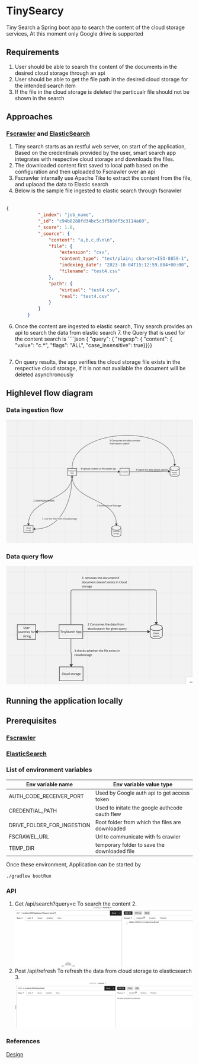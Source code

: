 # TinySearcy 


Tiny Search a Spring boot app to search the content of the cloud storage services, At this moment only Google drive is supported

## Requirements

1. User should be able to search the content of the documents in the desired cloud storage through an api
2. User should be able to get the file path in the desired cloud storage for the intended search item
3. If the file in the cloud storage is deleted the particualr file should not be shown in the search

## Approaches
### [Fscrawler](https://fscrawler.readthedocs.io/en/latest/) and [ElasticSearch](https://www.elastic.co/guide/index.html)

1. Tiny search starts as an restful web server, on start of the application, Based on the credentinals provided by the user, smart search app integrates with respective cloud storage and downloads the files.
2. The downloaded content first saved to local path based on the configuration and then uploaded to Fscrawler over an api
3. Fscrawler internally use Apache Tike to extract the content from the file, and uplaoad the data to Elastic search
4. Below is the sample file ingested to elastic search through fscrawler
```json

{
      		"_index": "job_name",
      		"_id": "c94b8288fd34bc5c3f5b9df3c3114a60",
      		"_score": 1.0,
      		"_source": {
      			"content": "a,b,c,d\n\n",
      			"file": {
      				"extension": "csv",
      				"content_type": "text/plain; charset=ISO-8859-1",
      				"indexing_date": "2023-10-04T15:12:59.884+00:00",
      				"filename": "test4.csv"
      			},
      			"path": {
      				"virtual": "test4.csv",
      				"real": "test4.csv"
      			}
      		}
      	}
```        
6. Once the content are ingested to elastic search, Tiny search provides an api to search the data from elastic search
   7. the Query that is used for the content search is 
       ````json
      { "query": { "regexp": { "content":  { "value": "c.*", "flags": "ALL", "case_insensitive": true}}}}
    ````
7. On query results, the app verifies the cloud storage file exists in the respective cloud storage, if it is not not available the document will be deleted asynchronously  

## Highlevel flow diagram
### Data ingestion flow
![img.png](img.png)

### Data query flow
![img_1.png](img_1.png)


## Running the application locally
## Prerequisites

### [Fscrawler](https://fscrawler.readthedocs.io/en/latest/) 
### [ElasticSearch](https://www.elastic.co/guide/index.html)

### List of environment variables
| Env variable name | Env variable value type                         |
|-----------|-------------------------------------------------|
| AUTH_CODE_RECEIVER_PORT | Used by Google auth api to get access token     |
| CREDENTIAL_PATH | Used to initate the google authcode oauth flew  |
| DRIVE_FOLDER_FOR_INGESTION | Root folder from which the files are downloaded |
| FSCRAWEL_URL      | Url to communicate with fs crawler              |
| TEMP_DIR | temporary folder to save the downloaded file    |


Once these environment, Application can be started by 
```shell
./gradlew bootRun
```

### API
1. Get /api/search?query=c To search the content
   2. ![img_2.png](img_2.png)
2. Post  /api/refresh To refresh the data from cloud storage to elasticsearch
   3. ![img_3.png](img_3.png)

### References
[Design](https://miro.com/app/board/uXjVNdZO5gA=/?share_link_id=696351424297)
